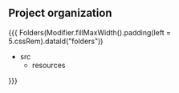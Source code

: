 ## <span data-id="title">Project organization</span>

{{{ Folders(Modifier.fillMaxWidth().padding(left = 5.cssRem).dataId("folders"))

* src
  * resources

}}}
